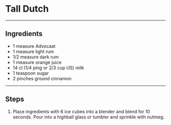 # Tall Dutch

---

## Ingredients

* 1 measure Advocaat
* 1 measure light rum
* 1/2 measure dark rum
* 1 measure orange juice
* 14 cl (1/4 ping or 2/3 cup US) milk
* 1 teaspoon sugar
* 2 pinches ground cinnamon

---

## Steps

1.  Place ingredients with 6 ice cubes into a blender and blend for 10 seconds. Pour into a highball glass or tumbler and sprinkle with nutmeg.